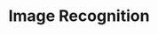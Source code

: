 ---
title: "Image Recognition"

categories: ['']

tags: ['Image', 'Recognition']

arwords: 'التعرف الآلي على الصور'

arexps: []

enwords: ['Image Recognition']

enexps: []

arlexicons: 'ع'

enlexicons: 'I'

authors: ['Ruqayya Roshdy']

translators: ['']

citations: 'تطبيقات الذكاء الاصطناعي في خدمة اللغة العربية'

sources: 'مركز الملك عبدالله بن عبدالعزيز الدولي لخدمة اللغة العربية'

word: "true"

slug: ""
---